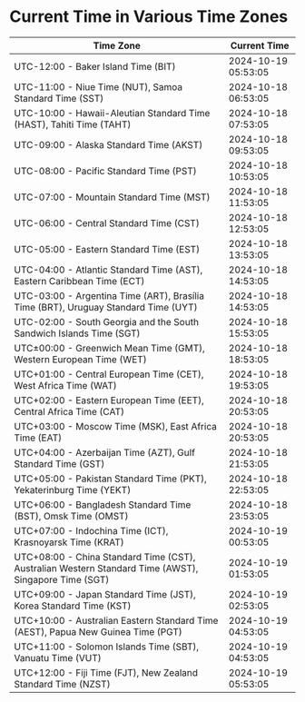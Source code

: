 # Current Time in Various Time Zones

| Time Zone | Current Time |
|-----------|--------------|
| UTC-12:00 - Baker Island Time (BIT) | 2024-10-19 05:53:05 |
| UTC-11:00 - Niue Time (NUT), Samoa Standard Time (SST) | 2024-10-18 06:53:05 |
| UTC-10:00 - Hawaii-Aleutian Standard Time (HAST), Tahiti Time (TAHT) | 2024-10-18 07:53:05 |
| UTC-09:00 - Alaska Standard Time (AKST) | 2024-10-18 09:53:05 |
| UTC-08:00 - Pacific Standard Time (PST) | 2024-10-18 10:53:05 |
| UTC-07:00 - Mountain Standard Time (MST) | 2024-10-18 11:53:05 |
| UTC-06:00 - Central Standard Time (CST) | 2024-10-18 12:53:05 |
| UTC-05:00 - Eastern Standard Time (EST) | 2024-10-18 13:53:05 |
| UTC-04:00 - Atlantic Standard Time (AST), Eastern Caribbean Time (ECT) | 2024-10-18 14:53:05 |
| UTC-03:00 - Argentina Time (ART), Brasília Time (BRT), Uruguay Standard Time (UYT) | 2024-10-18 14:53:05 |
| UTC-02:00 - South Georgia and the South Sandwich Islands Time (SGT) | 2024-10-18 15:53:05 |
| UTC±00:00 - Greenwich Mean Time (GMT), Western European Time (WET) | 2024-10-18 18:53:05 |
| UTC+01:00 - Central European Time (CET), West Africa Time (WAT) | 2024-10-18 19:53:05 |
| UTC+02:00 - Eastern European Time (EET), Central Africa Time (CAT) | 2024-10-18 20:53:05 |
| UTC+03:00 - Moscow Time (MSK), East Africa Time (EAT) | 2024-10-18 20:53:05 |
| UTC+04:00 - Azerbaijan Time (AZT), Gulf Standard Time (GST) | 2024-10-18 21:53:05 |
| UTC+05:00 - Pakistan Standard Time (PKT), Yekaterinburg Time (YEKT) | 2024-10-18 22:53:05 |
| UTC+06:00 - Bangladesh Standard Time (BST), Omsk Time (OMST) | 2024-10-18 23:53:05 |
| UTC+07:00 - Indochina Time (ICT), Krasnoyarsk Time (KRAT) | 2024-10-19 00:53:05 |
| UTC+08:00 - China Standard Time (CST), Australian Western Standard Time (AWST), Singapore Time (SGT) | 2024-10-19 01:53:05 |
| UTC+09:00 - Japan Standard Time (JST), Korea Standard Time (KST) | 2024-10-19 02:53:05 |
| UTC+10:00 - Australian Eastern Standard Time (AEST), Papua New Guinea Time (PGT) | 2024-10-19 04:53:05 |
| UTC+11:00 - Solomon Islands Time (SBT), Vanuatu Time (VUT) | 2024-10-19 04:53:05 |
| UTC+12:00 - Fiji Time (FJT), New Zealand Standard Time (NZST) | 2024-10-19 05:53:05 |
